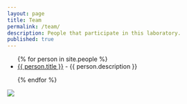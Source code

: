 ```yaml
---
layout: page
title: Team
permalink: /team/
description: People that participate in this laboratory.
published: true
---
```


<ul>
{% for person in site.people %}

<li>
    <a href="//{{ person.redirect }}" target="_blank"><span>{{ person.title }}</span></a> -
    <span>{{ person.description }}</span>
</li>

{% endfor %}
</ul>

<img class="everybody" src="{{ '/assets/img/everybody.jpg' | prepend: site.baseurl | prepend: site.url }}"/>
